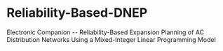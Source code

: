 # Reliability-Based-DNEP
 Electronic Companion -- Reliability-Based Expansion Planning of AC Distribution Networks Using a Mixed-Integer Linear Programming Model
